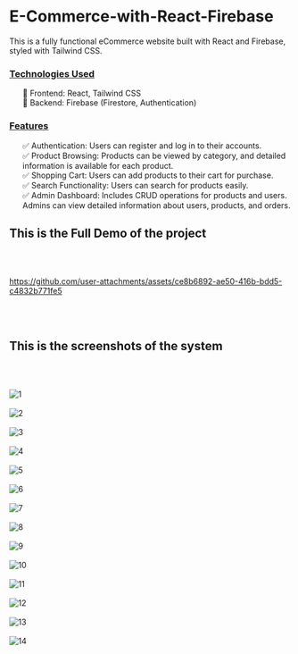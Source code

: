 # E-Commerce-with-React-Firebase
 
This is a fully functional eCommerce website built with React and Firebase, styled with Tailwind CSS.

<h3><u>Technologies Used</u></h3>
<ul>
🔹 Frontend: React, Tailwind CSS</br>
🔹 Backend: Firebase (Firestore, Authentication)</br>
</ul>

<h3><u>Features</u></h3>
<ul>
✅ Authentication: Users can register and log in to their accounts.<br>
✅ Product Browsing: Products can be viewed by category, and detailed information is available for each product.<br>
✅ Shopping Cart: Users can add products to their cart for purchase.<br>
✅ Search Functionality: Users can search for products easily.<br>
✅ Admin Dashboard: Includes CRUD operations for products and users. Admins can view detailed information about users, products, and orders.<br>
</ul>



<h2>This is the Full Demo of the project</h2><br><br>


https://github.com/user-attachments/assets/ce8b6892-ae50-416b-bdd5-c4832b771fe5




<br><br>

<h2>This is the screenshots of the system</h2><br><br>


![1](https://github.com/kusha2000/E-Commerce-with-React-Firebase/assets/127003267/7c89af4f-7b9c-4c64-9cf1-a6d5918f8b34)<br><br>
![2](https://github.com/kusha2000/E-Commerce-with-React-Firebase/assets/127003267/5c607f75-eb0b-45e4-a331-36ffd4da8c24)<br><br>
![3](https://github.com/kusha2000/E-Commerce-with-React-Firebase/assets/127003267/4f287ed1-d11b-4325-8579-d09a1cbd28cf)<br><br>
![4](https://github.com/kusha2000/E-Commerce-with-React-Firebase/assets/127003267/b00135f1-e361-409d-b8b1-dd30e45807d5)<br><br>
![5](https://github.com/kusha2000/E-Commerce-with-React-Firebase/assets/127003267/c7a43996-e755-4af0-b6dc-20619d76d562)<br><br>
![6](https://github.com/kusha2000/E-Commerce-with-React-Firebase/assets/127003267/f654d60a-ab8c-4f0b-beaf-f86ae589c8a4)<br><br>
![7](https://github.com/kusha2000/E-Commerce-with-React-Firebase/assets/127003267/917a11cc-718e-48b6-a29e-9c166cded6f0)<br><br>
![8](https://github.com/kusha2000/E-Commerce-with-React-Firebase/assets/127003267/68d76fd2-a178-42aa-b1d0-34f4a97c2441)<br><br>
![9](https://github.com/kusha2000/E-Commerce-with-React-Firebase/assets/127003267/2f90b747-9df0-4d1b-bf01-5918067fe911)<br><br>
![10](https://github.com/kusha2000/E-Commerce-with-React-Firebase/assets/127003267/7687cb98-5fe0-4698-beb8-dab1374885c1)<br><br>
![11](https://github.com/kusha2000/E-Commerce-with-React-Firebase/assets/127003267/fab74150-b774-4456-b4b6-6e762fca2935)<br><br>
![12](https://github.com/kusha2000/E-Commerce-with-React-Firebase/assets/127003267/d5c9a77c-9263-4ee1-8281-06854f7c8ea3)<br><br>
![13](https://github.com/kusha2000/E-Commerce-with-React-Firebase/assets/127003267/f6fab6c0-6a5f-48b3-a79d-27c82046abfb)<br><br>
![14](https://github.com/kusha2000/E-Commerce-with-React-Firebase/assets/127003267/191c6ea9-a802-439a-9647-5ce92829ee4e)<br><br>

